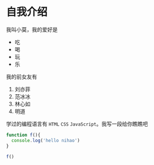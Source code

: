 # 自我介绍

我叫小莫，我的爱好是 

* 吃
* 喝
* 玩
* 乐

我的前女友有

1. 刘亦菲
2. 范冰冰
3. 林心如
4. 明道

学过的编程语言有 `HTML` `CSS` `JavaScript`。我写一段给你瞧瞧吧

```javascript
function f(){
  console.log('hello nihao')
}

f()
```
